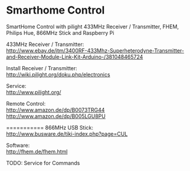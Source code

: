 Smarthome Control
===========

SmartHome Control with pilight 433MHz Receiver / Transmitter, FHEM, Philips Hue, 866MHz Stick and Raspberry Pi


433MHz Receiver / Transmitter:<br/>
http://www.ebay.de/itm/3400RF-433Mhz-Superheterodyne-Transmitter-and-Receiver-Module-Link-Kit-Arduino-/381048465724

Install Receiver / Transmitter:<br>
http://wiki.pilight.org/doku.php/electronics

Service:<br/>
http://www.pilight.org/

Remote Control:<br/>
http://www.amazon.de/dp/B0073TRG44 <br/>
http://www.amazon.de/dp/B005LGU8PU

===========
866MHz USB Stick:<br/>
http://www.busware.de/tiki-index.php?page=CUL<br/>

Software:<br/>
http://fhem.de/fhem.html<br/>

TODO:
Service for Commands
